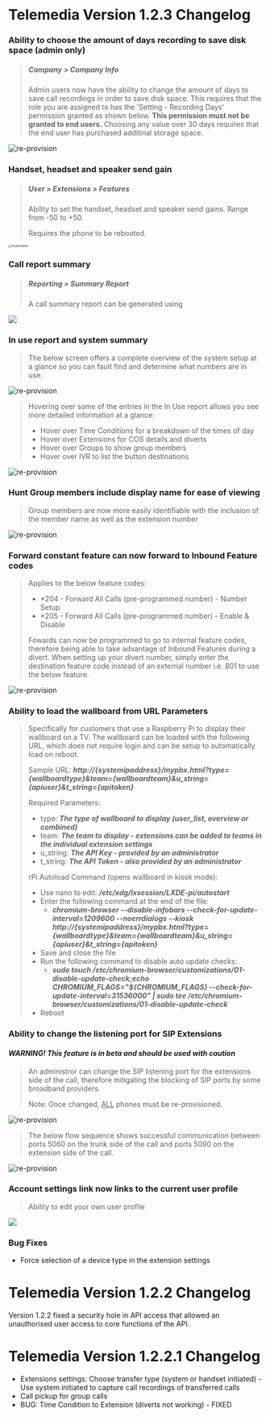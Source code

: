 # Telemedia Version 1.2.3 Changelog



### Ability to choose the amount of days recording to save disk space (admin only)

> ##### Company > Company Info
>
> Admin users now have the ability to change the amount of days to save call recordings in order to save disk space.  This requires that the role you are assigned to has the 'Setting - Recording Days' permission granted as shown below.  **This permission must not be granted to end users.** Choosing any value over 30 days requires that the end user has purchased additinal storage space.

![re-provision](https://github.com/codebase-technology/Telemedia-Documentation/raw/master/1.2.3/images/recording_role.jpg)



### Handset, headset and speaker send gain

> ##### User > Extensions > Features
>
> Ability to set the handset, headset and speaker send gains. Range from -50 to +50.
>
> Requires the phone to be rebooted.

<img src="https://github.com/codebase-technology/Telemedia-Documentation/raw/master/1.2.3/images/gain.jpg" alt="re-provision" style="zoom:40%;" /> 



### Call report summary

> ##### Reporting > Summary Report
>
> A call summary report can be generated using 

<img src="https://github.com/codebase-technology/Telemedia-Documentation/raw/master/1.2.3/images/report.jpg"/>



### In use report and system summary

> The below screen offers a complete overview of the system setup at a glance so you can fault find and determine what numbers are in use.

![re-provision](https://github.com/codebase-technology/Telemedia-Documentation/raw/master/1.2.1-1.2.2/images/inuse-summary.jpg)

> Hovering over some of the entries in the In Use report allows you see more detailed information at a glance:
>
> - Hover over Time Conditions for a breakdown of the times of day
> - Hover over Extensions for COS details and diverts
> - Hover over Groups to show group members
> - Hover over IVR to list the button destinations

![re-provision](https://github.com/codebase-technology/Telemedia-Documentation/raw/master/1.2.1-1.2.2/images/inuse-extra.jpg)



### Hunt Group members include display name for ease of viewing

> Group members are now more easily identifiable with the inclusion of the member name as well as the extension number

![re-provision](https://github.com/codebase-technology/Telemedia-Documentation/raw/master/1.2.1-1.2.2/images/group-members.jpg)



### Forward constant feature can now forward to Inbound Feature codes

> Applies to the below feature codes:
>
> - *204 -   Forward All Calls (pre-programmed number) - Number Setup
> - *205 -   Forward All Calls (pre-programmed number) - Enable & Disable
>
> Fowards can now be programmed to go to internal feature codes, therefore being able to take advantage of Inbound Features during a divert.  When setting up your divert number, simply enter the destination feature code instead of an external number i.e. 801 to use the below feature.

![re-provision](https://github.com/codebase-technology/Telemedia-Documentation/raw/master/1.2.1-1.2.2/images/forward.jpg)



### Ability to load the wallboard from URL Parameters

> Specifically for customers that use a Raspberry Pi to display their wallboard on a TV.  The wallboard can be loaded with the following URL, which does not require login and can be setup to automatically load on reboot.
>
> Sample URL: ***http://{systemipaddress}/mypbx.html?type={wallboardtype}&team={wallboardteam}&u_string={apiuser}&t_string={apitoken}***
>
> Required Parameters:
>
> - type: ***The type of wallboard to display (user_list, overview or combined)***
> - team: ***The team to display - extensions can be added to teams in the individual extension settings***
> - u_string: ***The API Key - provided by an administrator***
> - t_string: ***The API Token - also provided by an administrator***
>
> rPi Autoload Command (opens wallboard in kiosk mode):
>
> - Use nano to edit: ***/etc/xdg/lxsession/LXDE-pi/autostart***
> - Enter the following command at the end of the file:
>   - ***chromium-browser --disable-infobars --check-for-update-interval=1209600 --noerrdialogs --kiosk http://{systemipaddress}/mypbx.html?type={wallboardtype}&team={wallboardteam}&u_string={apiuser}&t_string={apitoken}***
> - Save and close the file
> - Run the following command to disable auto update checks:
>   - ***sudo touch /etc/chromium-browser/customizations/01-disable-update-check;echo CHROMIUM_FLAGS=\"\$\{CHROMIUM_FLAGS\} --check-for-update-interval=31536000\" | sudo tee /etc/chromium-browser/customizations/01-disable-update-check***
> - Reboot



### Ability to change the listening port for SIP Extensions

#### *WARNING! This feature is in beta and should be used with caution*

> An administror can change the SIP listening port for the extensions side of the call, therefore mitigating the blocking of SIP ports by some broadband providers.
>
> Note: Once changed, <u>ALL</u> phones must be re-provisioned.

![re-provision](https://github.com/codebase-technology/Telemedia-Documentation/raw/master/1.2.1-1.2.2/images/sip_port.jpg)

> The below flow sequence shows successful communication between ports 5060 on the trunk side of the call and ports 5090 on the extension side of the call.

![re-provision](https://github.com/codebase-technology/Telemedia-Documentation/raw/master/1.2.1-1.2.2/images/flow.jpg)



### Account settings link now links to the current user profile

> Ability to edit your own user profile

<img src="https://github.com/codebase-technology/Telemedia-Documentation/raw/master/1.2.1-1.2.2/images/account.jpg" />



### Bug Fixes

- Force selection of a device type in the extension settings





# Telemedia Version 1.2.2 Changelog

Version 1.2.2 fixed a security hole in API access that allowed an unauthorised user access to core functions of the API.



# Telemedia Version 1.2.2.1 Changelog

- Extensions settings: Choose transfer type (system or handset initiated) - Use system initiated to capture call recordings of transferred calls
- Call pickup for group calls
- BUG: Time Condition to Extension (diverts not working) - FIXED